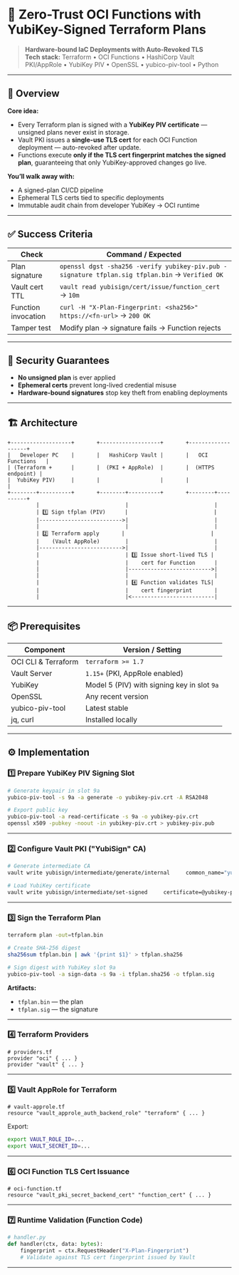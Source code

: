 ﻿# 🔐 Zero-Trust OCI Functions with YubiKey-Signed Terraform Plans  
> **Hardware-bound IaC Deployments with Auto-Revoked TLS**  
**Tech stack:** Terraform • OCI Functions • HashiCorp Vault PKI/AppRole • YubiKey PIV • OpenSSL • yubico-piv-tool • Python  

---

## 📜 Overview
**Core idea:**  
- Every Terraform plan is signed with a **YubiKey PIV certificate** — unsigned plans never exist in storage.  
- Vault PKI issues a **single-use TLS cert** for each OCI Function deployment — auto-revoked after update.  
- Functions execute **only if the TLS cert fingerprint matches the signed plan**, guaranteeing that only YubiKey-approved changes go live.  

**You’ll walk away with:**  
- A signed-plan CI/CD pipeline  
- Ephemeral TLS certs tied to specific deployments  
- Immutable audit chain from developer YubiKey → OCI runtime  

---


## ✅ Success Criteria

| Check | Command / Expected |
|-------|--------------------|
| Plan signature | `openssl dgst -sha256 -verify yubikey-piv.pub -signature tfplan.sig tfplan.bin` → `Verified OK` |
| Vault cert TTL | `vault read yubisign/cert/issue/function_cert` → `10m` |
| Function invocation | `curl -H "X-Plan-Fingerprint: <sha256>" https://<fn-url>` → `200 OK` |
| Tamper test | Modify plan → signature fails → Function rejects |

---

## 📌 Security Guarantees
- **No unsigned plan** is ever applied  
- **Ephemeral certs** prevent long-lived credential misuse  
- **Hardware-bound signatures** stop key theft from enabling deployments  

---

## 🏗 Architecture

```ascii
+-------------------+       +-------------------+       +-------------------+
|   Developer PC    |       |   HashiCorp Vault |       |   OCI Functions   |
| (Terraform +      |       |  (PKI + AppRole)  |       |  (HTTPS endpoint) |
|  YubiKey PIV)     |       |                   |       |                   |
+--------+----------+       +--------+----------+       +--------+----------+
         |                           |                           |
         | 1️⃣ Sign tfplan (PIV)      |                           |
         |-------------------------->|                           |
         |                           |                           |
         | 2️⃣ Terraform apply       |                           |
         |    (Vault AppRole)        |                           |
         |-------------------------->|                           |
         |                           | 3️⃣ Issue short-lived TLS |
         |                           |    cert for Function      |
         |                           |-------------------------->|
         |                           |                           |
         |                           | 4️⃣ Function validates TLS|
         |                           |    cert fingerprint       |
         |                           |<--------------------------|
```

---

## 📦 Prerequisites

| Component              | Version / Setting |
|------------------------|-------------------|
| OCI CLI & Terraform    | `terraform >= 1.7` |
| Vault Server           | `1.15+` (PKI, AppRole enabled) |
| YubiKey                | Model 5 (PIV) with signing key in slot `9a` |
| OpenSSL                | Any recent version |
| yubico-piv-tool        | Latest stable |
| jq, curl               | Installed locally |

---

## ⚙️ Implementation

### **1️⃣ Prepare YubiKey PIV Signing Slot**
```bash
# Generate keypair in slot 9a
yubico-piv-tool -s 9a -a generate -o yubikey-piv.crt -A RSA2048

# Export public key
yubico-piv-tool -a read-certificate -s 9a -o yubikey-piv.crt
openssl x509 -pubkey -noout -in yubikey-piv.crt > yubikey-piv.pub
```

---

### **2️⃣ Configure Vault PKI ("YubiSign" CA)**
```bash
# Generate intermediate CA
vault write yubisign/intermediate/generate/internal     common_name="yubikey-piv-intermediate"     ttl=8760h

# Load YubiKey certificate
vault write yubisign/intermediate/set-signed     certificate=@yubikey-piv.crt
```

---

### **3️⃣ Sign the Terraform Plan**
```bash
terraform plan -out=tfplan.bin

# Create SHA-256 digest
sha256sum tfplan.bin | awk '{print $1}' > tfplan.sha256

# Sign digest with YubiKey slot 9a
yubico-piv-tool -a sign-data -s 9a -i tfplan.sha256 -o tfplan.sig
```
**Artifacts:**  
- `tfplan.bin` — the plan  
- `tfplan.sig` — the signature  

---

### **4️⃣ Terraform Providers**
```hcl
# providers.tf
provider "oci" { ... }
provider "vault" { ... }
```

---

### **5️⃣ Vault AppRole for Terraform**
```hcl
# vault-approle.tf
resource "vault_approle_auth_backend_role" "terraform" { ... }
```
Export:
```bash
export VAULT_ROLE_ID=...
export VAULT_SECRET_ID=...
```

---

### **6️⃣ OCI Function TLS Cert Issuance**
```hcl
# oci-function.tf
resource "vault_pki_secret_backend_cert" "function_cert" { ... }
```

---

### **7️⃣ Runtime Validation (Function Code)**
```python
# handler.py
def handler(ctx, data: bytes):
    fingerprint = ctx.RequestHeader("X-Plan-Fingerprint")
    # Validate against TLS cert fingerprint issued by Vault
```

---

